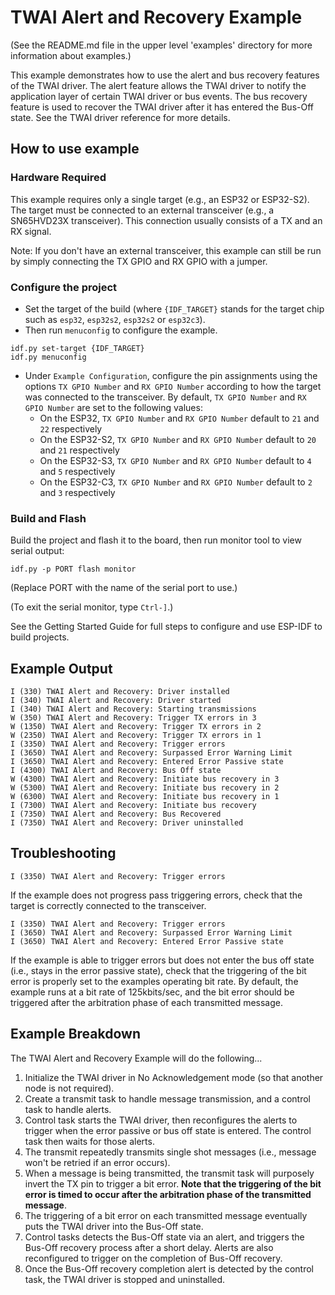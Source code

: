 # TWAI Alert and Recovery Example

(See the README.md file in the upper level 'examples' directory for more information about examples.)

This example demonstrates how to use the alert and bus recovery features of the TWAI driver. The alert feature allows the TWAI driver to notify the application layer of certain TWAI driver or bus events. The bus recovery feature is used to recover the TWAI driver after it has entered the Bus-Off state. See the TWAI driver reference for more details.

## How to use example

### Hardware Required

This example requires only a single target (e.g., an ESP32 or ESP32-S2). The target must be connected to an external transceiver (e.g., a SN65HVD23X transceiver). This connection usually consists of a TX and an RX signal.

Note: If you don't have an external transceiver, this example can still be run by simply connecting the TX GPIO and RX GPIO with a jumper.

### Configure the project

* Set the target of the build (where `{IDF_TARGET}` stands for the target chip such as `esp32`, `esp32s2`, `esp32s2` or `esp32c3`).
* Then run `menuconfig` to configure the example.

```
idf.py set-target {IDF_TARGET}
idf.py menuconfig
```

* Under `Example Configuration`, configure the pin assignments using the options `TX GPIO Number` and `RX GPIO Number` according to how the target was connected to the transceiver. By default, `TX GPIO Number` and `RX GPIO Number` are set to the following values:
    * On the ESP32, `TX GPIO Number` and `RX GPIO Number` default to `21` and `22` respectively
    * On the ESP32-S2, `TX GPIO Number` and `RX GPIO Number` default to `20` and `21` respectively
    * On the ESP32-S3, `TX GPIO Number` and `RX GPIO Number` default to `4` and `5` respectively
    * On the ESP32-C3, `TX GPIO Number` and `RX GPIO Number` default to `2` and `3` respectively

### Build and Flash

Build the project and flash it to the board, then run monitor tool to view serial output:

```
idf.py -p PORT flash monitor
```

(Replace PORT with the name of the serial port to use.)

(To exit the serial monitor, type ``Ctrl-]``.)

See the Getting Started Guide for full steps to configure and use ESP-IDF to build projects.

## Example Output

```
I (330) TWAI Alert and Recovery: Driver installed
I (340) TWAI Alert and Recovery: Driver started
I (340) TWAI Alert and Recovery: Starting transmissions
W (350) TWAI Alert and Recovery: Trigger TX errors in 3
W (1350) TWAI Alert and Recovery: Trigger TX errors in 2
W (2350) TWAI Alert and Recovery: Trigger TX errors in 1
I (3350) TWAI Alert and Recovery: Trigger errors
I (3650) TWAI Alert and Recovery: Surpassed Error Warning Limit
I (3650) TWAI Alert and Recovery: Entered Error Passive state
I (4300) TWAI Alert and Recovery: Bus Off state
W (4300) TWAI Alert and Recovery: Initiate bus recovery in 3
W (5300) TWAI Alert and Recovery: Initiate bus recovery in 2
W (6300) TWAI Alert and Recovery: Initiate bus recovery in 1
I (7300) TWAI Alert and Recovery: Initiate bus recovery
I (7350) TWAI Alert and Recovery: Bus Recovered
I (7350) TWAI Alert and Recovery: Driver uninstalled
```

## Troubleshooting

```
I (3350) TWAI Alert and Recovery: Trigger errors
```

If the example does not progress pass triggering errors, check that the target is correctly connected to the transceiver.

```
I (3350) TWAI Alert and Recovery: Trigger errors
I (3650) TWAI Alert and Recovery: Surpassed Error Warning Limit
I (3650) TWAI Alert and Recovery: Entered Error Passive state
```

If the example is able to trigger errors but does not enter the bus off state (i.e., stays in the error passive state), check that the triggering of the bit error is properly set to the examples operating bit rate. By default, the example runs at a bit rate of 125kbits/sec, and the bit error should be triggered after the arbitration phase of each transmitted message.

## Example Breakdown

The TWAI Alert and Recovery Example will do the following...

1. Initialize the TWAI driver in No Acknowledgement mode (so that another node is not required).
2. Create a transmit task to handle message transmission, and a control task to handle alerts.
3. Control task starts the TWAI driver, then reconfigures the alerts to trigger when the error passive or bus off state is entered. The control task then waits for those alerts.
4. The transmit repeatedly transmits single shot messages (i.e., message won't be retried if an error occurs).
5. When a message is being transmitted, the transmit task will purposely invert the TX pin to trigger a bit error. **Note that the triggering of the bit error is timed to occur after the arbitration phase of the transmitted message**.
6. The triggering of a bit error on each transmitted message eventually puts the TWAI driver into the Bus-Off state.
7. Control tasks detects the Bus-Off state via an alert, and triggers the Bus-Off recovery process after a short delay. Alerts are also reconfigured to trigger on the completion of Bus-Off recovery.
8. Once the Bus-Off recovery completion alert is detected by the control task, the TWAI driver is stopped and uninstalled.
